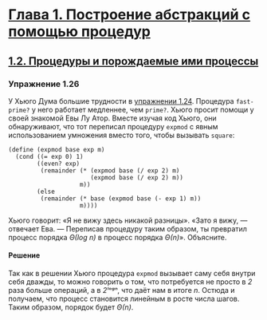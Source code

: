 # [Глава 1. Построение абстракций с помощью процедур](index.md#Глава-1-Построение-абстракций-с-помощью-процедур)
## [1.2. Процедуры и порождаемые ими процессы](index.md#12-Процедуры-и-порождаемые-ими-процессы)

### Упражнение 1.26
У Хьюго Дума большие трудности в [упражнении 1.24](exercise_1_24.md#Упражнение-124).
Процедура `fast-prime?` у него работает медленнее, чем `prime?`. Хьюго просит
помощи у своей знакомой Евы Лу Атор. Вместе изучая код Хьюго, они обнаруживают,
что тот переписал процедуру `expmod` с явным использованием умножения вместо того,
чтобы вызывать `square`:

```racket
(define (expmod base exp m)
  (cond ((= exp 0) 1)
        ((even? exp)
         (remainder (* (expmod base (/ exp 2) m)
                       (expmod base (/ exp 2) m))
                    m))
        (else
         (remainder (* base (expmod base (- exp 1) m))
                    m))))
```

Хьюго говорит: «Я не вижу здесь никакой разницы». «Зато я вижу, — отвечает Ева.
— Переписав процедуру таким образом, ты превратил процесс порядка _Θ(log n)_ в
процесс порядка _Θ(n)_». Объясните.

#### Решение
Так как в решении Хьюго процедура `expmod` вызывает саму себя внутри себя дважды,
то можно говорить о том, что потребуется не просто в _2_ раза больше операций, а
в _2ˡᵒᵍⁿ_, что даёт нам в итоге _n_. Остюда и получаем, что процесс становится
линейным в росте числа шагов. Таким образом, порядок будет _Θ(n)_.
